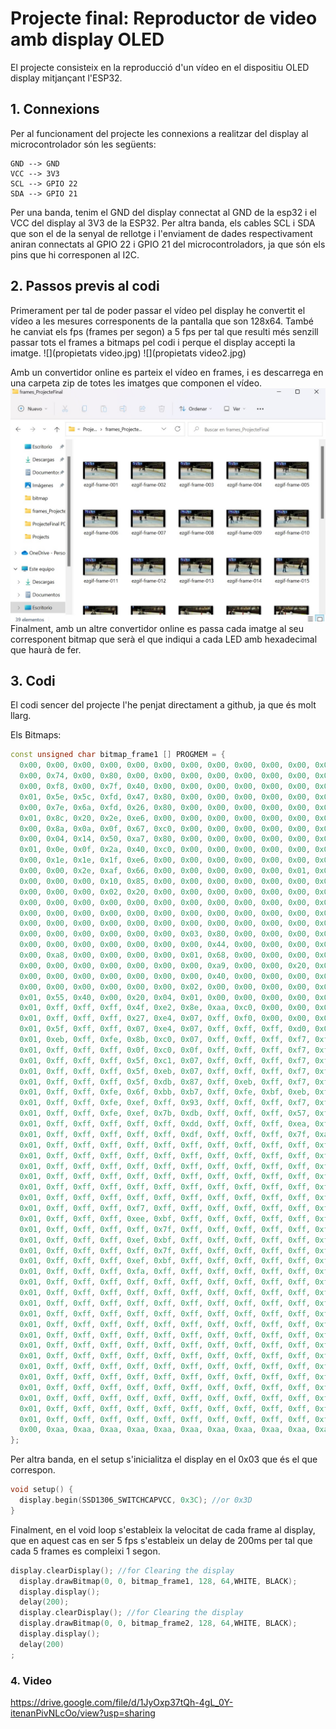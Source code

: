 # **Projecte final: Reproductor de video amb display OLED**
El projecte consisteix en la reproducció d'un vídeo en el dispositiu OLED display mitjançant l'ESP32. 

## **1. Connexions**
Per al funcionament del projecte les connexions a realitzar del display al microcontrolador són les següents:

    GND --> GND  
    VCC --> 3V3  
    SCL --> GPIO 22  
    SDA --> GPIO 21  

Per una banda, tenim el GND del display connectat al GND de la esp32 i el VCC del display al 3V3 de la ESP32. Per altra banda, els cables SCL i SDA que son el de la senyal de rellotge i l'enviament de dades respectivament aniran connectats al GPIO 22 i GPIO 21 del microcontroladors, ja que són els pins que hi corresponen al I2C.

## **2. Passos previs al codi**
Primerament per tal de poder passar el vídeo pel display he convertit el vídeo a les mesures corresponents de la pantalla que son 128x64. També he canviat els fps (frames per segon) a 5 fps per tal que resulti més senzill passar tots el frames a bitmaps pel codi i perque el display accepti la imatge.
![](propietats video.jpg)       ![](propietats video2.jpg)

Amb un convertidor online es parteix el vídeo en frames, i es descarrega en una carpeta zip de totes les imatges que componen el vídeo.
![](frames.jpg)
Finalment, amb un altre convertidor online es passa cada imatge al seu corresponent bitmap que serà el que indiqui a cada LED amb hexadecimal que haurà de fer.

## **3. Codi**

El codi sencer del projecte l'he penjat directament a github, ja que és molt llarg.

Els Bitmaps:
```c++
const unsigned char bitmap_frame1 [] PROGMEM = {
  0x00, 0x00, 0x00, 0x00, 0x00, 0x00, 0x00, 0x00, 0x00, 0x00, 0x00, 0x00, 0x00, 0x00, 0x00, 0x00, 
  0x00, 0x74, 0x00, 0x80, 0x00, 0x00, 0x00, 0x00, 0x00, 0x00, 0x00, 0x00, 0x00, 0x00, 0x00, 0x00, 
  0x00, 0xf8, 0x00, 0x7f, 0x40, 0x00, 0x00, 0x00, 0x00, 0x00, 0x00, 0x00, 0x00, 0x00, 0x00, 0x00, 
  0x01, 0x5e, 0x5c, 0xfd, 0x47, 0x80, 0x00, 0x00, 0x00, 0x00, 0x00, 0x00, 0x00, 0x00, 0x00, 0x00, 
  0x00, 0x7e, 0x6a, 0xfd, 0x26, 0x80, 0x00, 0x00, 0x00, 0x00, 0x00, 0x00, 0x00, 0x00, 0x00, 0x00, 
  0x01, 0x8c, 0x20, 0x2e, 0xe6, 0x00, 0x00, 0x00, 0x00, 0x00, 0x00, 0x00, 0x00, 0x00, 0x00, 0x00, 
  0x00, 0x8a, 0x0a, 0x0f, 0x67, 0xc0, 0x00, 0x00, 0x00, 0x00, 0x00, 0x00, 0x00, 0x00, 0x00, 0x00, 
  0x00, 0x04, 0x14, 0x50, 0xa7, 0x80, 0x00, 0x00, 0x00, 0x00, 0x00, 0x00, 0x00, 0x00, 0x01, 0x00, 
  0x01, 0x0e, 0x0f, 0x2a, 0x40, 0xc0, 0x00, 0x00, 0x00, 0x00, 0x00, 0x00, 0x00, 0x00, 0x00, 0x00, 
  0x00, 0x1e, 0x1e, 0x1f, 0xe6, 0x00, 0x00, 0x00, 0x00, 0x00, 0x00, 0x00, 0x00, 0x04, 0x02, 0x80, 
  0x00, 0x00, 0x2e, 0xaf, 0x66, 0x00, 0x00, 0x00, 0x00, 0x00, 0x01, 0x00, 0x02, 0x00, 0x05, 0x80, 
  0x00, 0x00, 0x00, 0x10, 0x85, 0x00, 0x00, 0x00, 0x00, 0x00, 0x00, 0x00, 0x00, 0x02, 0x0a, 0x00, 
  0x00, 0x00, 0x00, 0x02, 0x20, 0x00, 0x00, 0x00, 0x00, 0x00, 0x00, 0x00, 0x00, 0x08, 0x01, 0x00, 
  0x00, 0x00, 0x00, 0x00, 0x00, 0x00, 0x00, 0x00, 0x00, 0x00, 0x00, 0x00, 0x00, 0x00, 0x02, 0x00, 
  0x00, 0x00, 0x00, 0x00, 0x00, 0x00, 0x00, 0x00, 0x00, 0x00, 0x00, 0x00, 0x00, 0x00, 0x08, 0x80, 
  0x00, 0x00, 0x00, 0x00, 0x00, 0x00, 0x00, 0x00, 0x00, 0x00, 0x00, 0x00, 0x00, 0x00, 0x02, 0x80, 
  0x00, 0x00, 0x00, 0x00, 0x00, 0x00, 0x03, 0x80, 0x00, 0x00, 0x00, 0x00, 0x00, 0x00, 0x14, 0x00, 
  0x00, 0x00, 0x00, 0x00, 0x00, 0x00, 0x00, 0x44, 0x00, 0x00, 0x00, 0x00, 0x00, 0x00, 0x00, 0x00, 
  0x00, 0xa8, 0x00, 0x00, 0x00, 0x00, 0x01, 0x68, 0x00, 0x00, 0x00, 0x00, 0x00, 0x00, 0x00, 0x00, 
  0x00, 0x00, 0x00, 0x00, 0x00, 0x00, 0x00, 0xa9, 0x00, 0x00, 0x20, 0x00, 0x00, 0x00, 0x00, 0x00, 
  0x00, 0x00, 0x00, 0x00, 0x00, 0x00, 0x00, 0x40, 0x00, 0x00, 0x00, 0x00, 0x00, 0x00, 0x00, 0x00, 
  0x00, 0x00, 0x00, 0x00, 0x00, 0x00, 0x02, 0x00, 0x00, 0x00, 0x00, 0x00, 0x00, 0x00, 0x00, 0x00, 
  0x01, 0x55, 0x40, 0x00, 0x20, 0x04, 0x01, 0x00, 0x00, 0x00, 0x00, 0x00, 0x00, 0x00, 0x00, 0x00, 
  0x01, 0xff, 0xff, 0xff, 0x4f, 0xe2, 0x8e, 0xaa, 0xc0, 0x00, 0x00, 0x00, 0x00, 0x00, 0x00, 0x00, 
  0x01, 0xff, 0xff, 0xff, 0x27, 0xe4, 0x07, 0xff, 0xf0, 0x00, 0x00, 0x00, 0x00, 0x00, 0x00, 0x00, 
  0x01, 0x5f, 0xff, 0xff, 0x07, 0xe4, 0x07, 0xff, 0xff, 0xff, 0xd0, 0x00, 0x00, 0x00, 0x00, 0x00, 
  0x01, 0xeb, 0xff, 0xfe, 0x8b, 0xc0, 0x07, 0xff, 0xff, 0xff, 0xf7, 0xff, 0xf5, 0x00, 0x00, 0x00, 
  0x01, 0xff, 0xff, 0xff, 0x0f, 0xc0, 0x0f, 0xff, 0xff, 0xff, 0xf7, 0xff, 0xff, 0xff, 0xfd, 0x00, 
  0x01, 0xff, 0xff, 0xff, 0x5f, 0xc1, 0x07, 0xff, 0xff, 0xff, 0xf7, 0xff, 0xff, 0xff, 0xff, 0x80, 
  0x01, 0xff, 0xff, 0xff, 0x5f, 0xeb, 0x07, 0xff, 0xff, 0xff, 0xf7, 0xff, 0xff, 0xff, 0xff, 0x80, 
  0x01, 0xff, 0xff, 0xff, 0x5f, 0xdb, 0x87, 0xff, 0xeb, 0xff, 0xf7, 0xff, 0xff, 0xff, 0xff, 0x80, 
  0x01, 0xff, 0xff, 0xfe, 0x6f, 0xbb, 0xb7, 0xff, 0xfe, 0xbf, 0xeb, 0xff, 0xff, 0xff, 0xff, 0x80, 
  0x01, 0xff, 0xff, 0xfe, 0xef, 0xff, 0x93, 0xff, 0xff, 0xff, 0xf7, 0xff, 0xff, 0xff, 0xff, 0x80, 
  0x01, 0xff, 0xff, 0xfe, 0xef, 0x7b, 0xdb, 0xff, 0xff, 0xff, 0x57, 0xff, 0xff, 0xff, 0xff, 0x80, 
  0x01, 0xff, 0xff, 0xff, 0xff, 0xff, 0xdd, 0xff, 0xff, 0xff, 0xea, 0xff, 0xff, 0xff, 0xff, 0x80, 
  0x01, 0xff, 0xff, 0xff, 0xff, 0xff, 0xdf, 0xff, 0xff, 0xff, 0x7f, 0xaf, 0xff, 0xff, 0xff, 0x80, 
  0x01, 0xff, 0xff, 0xff, 0xff, 0xff, 0xff, 0xff, 0xff, 0xff, 0xff, 0xfa, 0xaf, 0xff, 0xff, 0x80, 
  0x01, 0xff, 0xff, 0xff, 0xff, 0xff, 0xff, 0xff, 0xff, 0xff, 0xff, 0xff, 0xf5, 0xff, 0xff, 0x80, 
  0x01, 0xff, 0xff, 0xff, 0xff, 0xff, 0xff, 0xff, 0xff, 0xff, 0xff, 0xff, 0xaf, 0x7f, 0xff, 0x80, 
  0x01, 0xff, 0xff, 0xff, 0xff, 0xff, 0xff, 0xff, 0xff, 0xff, 0xff, 0xff, 0xfa, 0xdf, 0xff, 0x80, 
  0x01, 0xff, 0xff, 0xff, 0xff, 0xff, 0xff, 0xff, 0xff, 0xff, 0xff, 0xff, 0xff, 0xfa, 0xff, 0x80, 
  0x01, 0xff, 0xff, 0xff, 0xff, 0xff, 0xff, 0xff, 0xff, 0xff, 0xff, 0xff, 0xff, 0xff, 0xbf, 0x80, 
  0x01, 0xff, 0xff, 0xff, 0xf7, 0xff, 0xff, 0xff, 0xff, 0xff, 0xff, 0xff, 0xff, 0xff, 0xff, 0x80, 
  0x01, 0xff, 0xff, 0xff, 0xee, 0xbf, 0xff, 0xff, 0xff, 0xff, 0xff, 0xff, 0xff, 0xff, 0xff, 0x80, 
  0x01, 0xff, 0xff, 0xff, 0xff, 0x7f, 0xff, 0xff, 0xff, 0xff, 0xff, 0xff, 0xff, 0xff, 0xff, 0x80, 
  0x01, 0xff, 0xff, 0xff, 0xef, 0xbf, 0xff, 0xff, 0xff, 0xff, 0xff, 0xff, 0xff, 0xff, 0xff, 0x80, 
  0x01, 0xff, 0xff, 0xff, 0xff, 0x7f, 0xff, 0xff, 0xff, 0xff, 0xff, 0xff, 0xff, 0xff, 0xff, 0x80, 
  0x01, 0xff, 0xff, 0xff, 0xef, 0xbf, 0xff, 0xff, 0xff, 0xff, 0xff, 0xff, 0xff, 0xff, 0xff, 0x80, 
  0x01, 0xff, 0xff, 0xff, 0xfa, 0xff, 0xff, 0xff, 0xff, 0xff, 0xff, 0xff, 0xff, 0xff, 0xff, 0x80, 
  0x01, 0xff, 0xff, 0xff, 0xff, 0xff, 0xff, 0xff, 0xff, 0xff, 0xff, 0xff, 0xff, 0xff, 0xff, 0x80, 
  0x01, 0xff, 0xff, 0xff, 0xff, 0xff, 0xff, 0xff, 0xff, 0xff, 0xff, 0xff, 0xff, 0xff, 0xff, 0x80, 
  0x01, 0xff, 0xff, 0xff, 0xff, 0xff, 0xff, 0xff, 0xff, 0xff, 0xff, 0xff, 0xff, 0xff, 0xff, 0x80, 
  0x01, 0xff, 0xff, 0xff, 0xff, 0xff, 0xff, 0xff, 0xff, 0xff, 0xff, 0xff, 0xff, 0xff, 0xff, 0x80, 
  0x01, 0xff, 0xff, 0xff, 0xff, 0xff, 0xff, 0xff, 0xff, 0xff, 0xff, 0xff, 0xff, 0xff, 0xff, 0x80, 
  0x01, 0xff, 0xff, 0xff, 0xff, 0xff, 0xff, 0xff, 0xff, 0xff, 0xff, 0xff, 0xff, 0xff, 0xff, 0x80, 
  0x01, 0xff, 0xff, 0xff, 0xff, 0xff, 0xff, 0xff, 0xff, 0xff, 0xff, 0xff, 0xff, 0xff, 0xff, 0x80, 
  0x01, 0xff, 0xff, 0xff, 0xff, 0xff, 0xff, 0xff, 0xff, 0xff, 0xff, 0xff, 0xff, 0xff, 0xff, 0x80, 
  0x01, 0xff, 0xff, 0xff, 0xff, 0xff, 0xff, 0xff, 0xff, 0xff, 0xff, 0xff, 0xff, 0xff, 0xff, 0x80, 
  0x01, 0xff, 0xff, 0xff, 0xff, 0xff, 0xff, 0xff, 0xff, 0xff, 0xff, 0xff, 0xff, 0xff, 0xff, 0x80, 
  0x01, 0xff, 0xff, 0xff, 0xff, 0xff, 0xff, 0xff, 0xff, 0xff, 0xff, 0xff, 0xff, 0xff, 0xff, 0x80, 
  0x01, 0xff, 0xff, 0xff, 0xff, 0xff, 0xff, 0xff, 0xff, 0xff, 0xff, 0xff, 0xff, 0xff, 0xff, 0x80, 
  0x01, 0xff, 0xff, 0xff, 0xff, 0xff, 0xff, 0xff, 0xff, 0xff, 0xff, 0xff, 0xff, 0xff, 0xff, 0x80, 
  0x01, 0xff, 0xff, 0xff, 0xff, 0xff, 0xff, 0xff, 0xff, 0xff, 0xff, 0xff, 0xff, 0xff, 0xff, 0x80, 
  0x00, 0xaa, 0xaa, 0xaa, 0xaa, 0xaa, 0xaa, 0xaa, 0xaa, 0xaa, 0xaa, 0xaa, 0xaa, 0xaa, 0xaa, 0x80, 
};
```
Per altra banda, en el setup s'inicialitza el display en el 0x03 que és el que correspon. 
```c++
void setup() {
  display.begin(SSD1306_SWITCHCAPVCC, 0x3C); //or 0x3D
}
```
Finalment, en el void loop s'estableix la velocitat de cada frame al display, que en aquest cas en ser 5 fps s'estableix un delay de 200ms per tal que cada 5 frames es compleixi 1 segon.

```c++
display.clearDisplay(); //for Clearing the display
  display.drawBitmap(0, 0, bitmap_frame1, 128, 64,WHITE, BLACK);
  display.display();
  delay(200);
  display.clearDisplay(); //for Clearing the display
  display.drawBitmap(0, 0, bitmap_frame2, 128, 64,WHITE, BLACK);
  display.display();
  delay(200)
;
```
### **4. Video**

https://drive.google.com/file/d/1JyOxp37tQh-4gL_0Y-itenanPivNLcOo/view?usp=sharing
